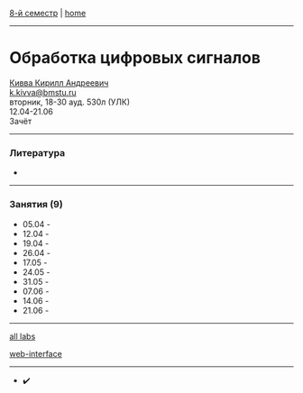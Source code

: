 [8-й семестр](../2022_8_sem.md) | [home](../README.md)
____________________________________
# Обработка цифровых сигналов
[Кивва Кирилл Андреевич](https://studizba.com/hs/151-mgtu-im-baumana/teachers/4-kafedra-iu-7-programmnoe-obespechenie-je/8328-kivva-kirill-andreevich.html) \
k.kivva@bmstu.ru \
вторник, 18-30 ауд. 530л (УЛК)\
12.04-21.06 \
Зачёт
____________________________________
### Литература

* 
____________________________________
### Занятия (9)

* 05.04 -  
* 12.04 -  
* 19.04 -  
* 26.04 -  
* 17.05 -  
* 24.05 -  
* 31.05 -  
* 07.06 -  
* 14.06 -  
* 21.06 -  


____________________________________

[all labs](https://github.com/dKosarevsky/opencv_labs)

[web-interface](https://share.streamlit.io/dkosarevsky/opencv_labs/main/main.py)
____________________________________

* ✔️


